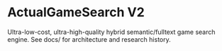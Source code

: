 # ActualGameSearch V2

Ultra-low-cost, ultra-high-quality hybrid semantic/fulltext game search engine. See docs/ for architecture and research history.
